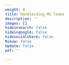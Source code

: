 ```yaml
---
weight: 0
title: Handleiding MS Teams
description: ''
images: []
hideinsearch: false
hideingoogle: false
hidesocialshare: false
Nieuw: false
Update: false
pdf: ''

---
```

